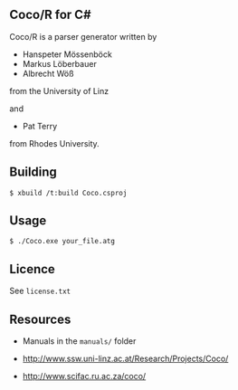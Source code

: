 ## Coco/R for C#

Coco/R is a parser generator written by

* Hanspeter Mössenböck
* Markus Löberbauer
* Albrecht Wöß

from the University of Linz

and

* Pat Terry

from Rhodes University.

## Building

```
$ xbuild /t:build Coco.csproj
```

## Usage

```
$ ./Coco.exe your_file.atg
```

## Licence

See ``license.txt``

## Resources

* Manuals in the ``manuals/`` folder

* http://www.ssw.uni-linz.ac.at/Research/Projects/Coco/

* http://www.scifac.ru.ac.za/coco/
